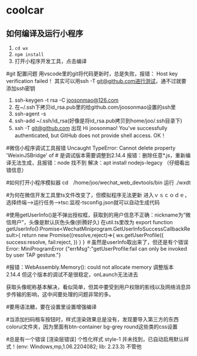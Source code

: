 # coolcar
## 如何编译及运行小程序
1. `cd wx`
2. `npm install`
3. 打开小程序开发工具，点击编译

#git 配置问题
用vscode里的git将代码更新时，总是失败，报错：
Host key verification failed！
其实可以用ssh -T git@github.com进行测试，通不过就要添加ssh密钥
1. ssh-keygen -t rsa -C joosonmao@126.com
2. 在~/.ssh下拷贝id_rsa.pub里的给github.com/joosonmao设置的ssh里
3. ssh-agent -s
4. ssh-add ~/.ssh/id_rsa(好像是将id_rsa.pub拷贝到home/joo/.ssh目录下)
5. ssh -T git@github.com
  出现
  Hi joosonmao! You've successfully authenticated, but GitHub does not provide shell access.
  OK！

#微信小程序调试工具报错
  Uncaught TypeError: Cannot delete property 'WeixinJSBridge' of #<Window>
  是调试版本需要调整到2.14.4
  报错：删除任意*.js，重新编译无法生成，且报错：node 找不到
  解决：apt install nodejs-legacy
  （仔细看出错信息）

#如何打开小程序模拟器
cd　/home/joo/wechat_web_devtools/bin
运行
./wxdt

#为何在微信开发工具里ts文件改变了，但模拟程序无法更新
进入ｖｓｃｏｄｅ，选择终端-->运行任务-->tsc:监视-tsconfig.json就可以自动生成代码

#使用getUserInfo()是不弹出授权框，获取到的用户信息不正确：nickname为“微信用户”，头像是默认灰色头像(折腾好久)
在util.ts里改为
export function getUserInfo():Promise<WechatMiniprogram.GetUserInfoSuccessCallbackResult>{
  return new Promise((resolve,reject)=>{
    wx.getUserProfile({
      success:resolve,
      fail:reject,
    })
  }
}
＃虽然是userInfo取出来了，但还是有个错误
Error: MiniProgramError
{"errMsg":"getUserProfile:fail can only be invoked by user TAP gesture."}

#报错：WebAssembly.Memory(): could not allocate memory
调整版本　2.14.4
但这个版本的调试不是很稳定，onLaunch无法进去

获取头像昵称基本解决，看似简单，但其中要受到用户权限的影线以及网络消息异步传输的影响，这中间要处理的问题非常的多。

#要用语法糖，要在设置里设置增强编译

#当添加扫码租车按钮时，样式渲染效果总是没有，发现要导入第三方的东西colorui文件夹，因为里面有btn-container bg-grey round这些类的css设置

#总是有一个错误
[渲染层错误] 个性化样式 style-1 并未找到，已自动启用默认样式！(env: Windows,mp,1.06.2204082; lib: 2.23.3) 不管他
